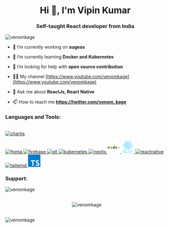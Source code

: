 <h1 align="center">Hi 👋, I'm Vipin Kumar</h1>
<h3 align="center">Self-taught React developer from India</h3>

<p align="left"> <img src="https://komarev.com/ghpvc/?username=venomkage&label=Profile%20views&color=0e75b6&style=flat" alt="venomkage" /> </p>

- 🔭 I’m currently working on **sugess**

- 🌱 I’m currently learning **Docker and Kubernetes**

- 🤝 I’m looking for help with **open source contribution**

- 👨‍💻 My channel [https://www.youtube.com/venomkage](https://www.youtube.com/venomkage)

- 💬 Ask me about **ReactJs, React Native**

- 📫 How to reach me **https://twitter.com/venom_kage**

<h3 align="left">Languages and Tools:</h3><br/>
<div align="left">

<a href="https://www.chartjs.org" target="_blank" rel="noreferrer"> 
<img src="https://www.chartjs.org/media/logo-title.svg" alt="chartjs" width="40" height="40"/> 
</a>

<a href="https://www.figma.com/" target="_blank" rel="noreferrer"> <img src="https://www.vectorlogo.zone/logos/figma/figma-icon.svg" alt="figma" width="40" height="40"/> </a> <a href="https://firebase.google.com/" target="_blank" rel="noreferrer"> <img src="https://www.vectorlogo.zone/logos/firebase/firebase-icon.svg" alt="firebase" width="40" height="40"/> </a> <a href="https://git-scm.com/" target="_blank" rel="noreferrer"> <img src="https://www.vectorlogo.zone/logos/git-scm/git-scm-icon.svg" alt="git" width="40" height="40"/> </a>
<a href="https://kubernetes.io" target="_blank" rel="noreferrer"> <img src="https://www.vectorlogo.zone/logos/kubernetes/kubernetes-icon.svg" alt="kubernetes" width="40" height="40"/> </a>
<a href="https://nextjs.org/" target="_blank" rel="noreferrer"> <img src="https://cdn.worldvectorlogo.com/logos/nextjs-2.svg" alt="nextjs" width="40" height="40"/> </a> <a href="https://nodejs.org" target="_blank" rel="noreferrer"> <img src="https://raw.githubusercontent.com/devicons/devicon/master/icons/nodejs/nodejs-original-wordmark.svg" alt="nodejs" width="40" height="40"/> </a> <a href="https://reactjs.org/" target="_blank" rel="noreferrer"> <img src="https://raw.githubusercontent.com/devicons/devicon/master/icons/react/react-original-wordmark.svg" alt="react" width="40" height="40"/> </a> <a href="https://reactnative.dev/" target="_blank" rel="noreferrer"> <img src="https://reactnative.dev/img/header_logo.svg" alt="reactnative" width="40" height="40"/> </a> <a href="https://tailwindcss.com/" target="_blank" rel="noreferrer"> <img src="https://www.vectorlogo.zone/logos/tailwindcss/tailwindcss-icon.svg" alt="tailwind" width="40" height="40"/> </a> <a href="https://www.typescriptlang.org/" target="_blank" rel="noreferrer"> <img src="https://raw.githubusercontent.com/devicons/devicon/master/icons/typescript/typescript-original.svg" alt="typescript" width="40" height="40"/> </a> </div>

<h3 align="left">Support:</h3>
<p><a href="https://www.buymeacoffee.com/venomkage"> <img align="left" src="https://cdn.buymeacoffee.com/buttons/v2/default-yellow.png" height="50" width="210" alt="venomkage" /></a></p><br><br>

<p><img align="left" src="https://github-readme-stats.vercel.app/api/top-langs?username=venomkage&show_icons=true&locale=en&layout=compact" alt="venomkage" /></p><br><br>

<p><img align="left" src="https://github-readme-streak-stats.herokuapp.com/?user=venomkage&" alt="venomkage" /></p>
